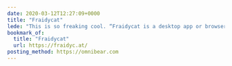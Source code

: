 ```yaml
---
date: 2020-03-12T12:27:09+0000
title: "Fraidycat"
lede: "This is so freaking cool. “Fraidycat is a desktop app or browser extension for Firefox or Chrome [you can] use to follow people (hundreds) on whatever platform they choose”. Warm, fuzzy, IndieWeb vibes from this one!"
bookmark_of:
  title: "Fraidycat"
  url: https://fraidyc.at/
posting_method: https://omnibear.com
---
```

